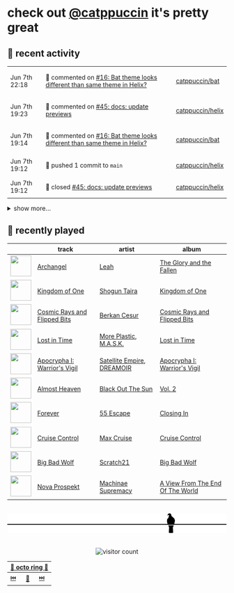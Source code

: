 # check out [@catppuccin](https://github.com/catppuccin) it's pretty great

## 📅 recent activity

<!-- SCRIPT:REPLACE:GITHUB -->
<table>
<tbody>
<tr>
<td><span title='2024-06-07T22:18:46+00:00'>Jun 7th 22:18</span></td>
<td>

💬 commented on [#16: Bat theme looks different than same theme in Helix?](https://github.com/catppuccin/bat/issues/16)

</td>
<td>

[catppuccin/bat](https://github.com/catppuccin/bat)

</td>
</tr>
<tr>
<td><span title='2024-06-07T19:23:07+00:00'>Jun 7th 19:23</span></td>
<td>

💬 commented on [#45: docs: update previews](https://github.com/catppuccin/helix/pull/45)

</td>
<td>

[catppuccin/helix](https://github.com/catppuccin/helix)

</td>
</tr>
<tr>
<td><span title='2024-06-07T19:14:32+00:00'>Jun 7th 19:14</span></td>
<td>

💬 commented on [#16: Bat theme looks different than same theme in Helix?](https://github.com/catppuccin/bat/issues/16)

</td>
<td>

[catppuccin/bat](https://github.com/catppuccin/bat)

</td>
</tr>
<tr>
<td><span title='2024-06-07T19:12:15+00:00'>Jun 7th 19:12</span></td>
<td>

🚢 pushed 1 commit to `main`

</td>
<td>

[catppuccin/helix](https://github.com/catppuccin/helix)

</td>
</tr>
<tr>
<td><span title='2024-06-07T19:12:14+00:00'>Jun 7th 19:12</span></td>
<td>

🎉 closed [#45: docs: update previews](https://github.com/catppuccin/helix/pull/45)

</td>
<td>

[catppuccin/helix](https://github.com/catppuccin/helix)

</td>
</tr>
</tbody>
</table>

<details>
<summary>show more...</summary>
<table>
<tbody>
<tr>
<td><span title='2024-06-07T19:12:11+00:00'>Jun 7th 19:12</span></td>
<td>

💬 commented on [#45: docs: update previews](https://github.com/catppuccin/helix/pull/45)

</td>
<td>

[catppuccin/helix](https://github.com/catppuccin/helix)

</td>
</tr>
<tr>
<td><span title='2024-06-07T19:10:24+00:00'>Jun 7th 19:10</span></td>
<td>

🚢 pushed 1 commit to `main`

</td>
<td>

[catppuccin/helix](https://github.com/catppuccin/helix)

</td>
</tr>
<tr>
<td><span title='2024-06-07T19:10:24+00:00'>Jun 7th 19:10</span></td>
<td>

🎉 closed [#46: feat: use blue html/xml tags](https://github.com/catppuccin/helix/pull/46)

</td>
<td>

[catppuccin/helix](https://github.com/catppuccin/helix)

</td>
</tr>
<tr>
<td><span title='2024-06-07T19:10:14+00:00'>Jun 7th 19:10</span></td>
<td>

🚀 opened [#46: feat: use blue html/xml tags](https://github.com/catppuccin/helix/pull/46)

</td>
<td>

[catppuccin/helix](https://github.com/catppuccin/helix)

</td>
</tr>
<tr>
<td><span title='2024-06-07T18:59:27+00:00'>Jun 7th 18:59</span></td>
<td>

🚢 pushed 1 commit to `main`

</td>
<td>

[catppuccin/helix](https://github.com/catppuccin/helix)

</td>
</tr>
<tr>
<td><span title='2024-06-07T18:59:27+00:00'>Jun 7th 18:59</span></td>
<td>

🎉 closed [#44: docs: update readme with whiskers instructions](https://github.com/catppuccin/helix/pull/44)

</td>
<td>

[catppuccin/helix](https://github.com/catppuccin/helix)

</td>
</tr>
<tr>
<td><span title='2024-06-07T18:57:57+00:00'>Jun 7th 18:57</span></td>
<td>

🚀 opened [#44: docs: update readme with whiskers instructions](https://github.com/catppuccin/helix/pull/44)

</td>
<td>

[catppuccin/helix](https://github.com/catppuccin/helix)

</td>
</tr>
<tr>
<td><span title='2024-06-07T18:54:27+00:00'>Jun 7th 18:54</span></td>
<td>

💬 commented on [#43: refactor: use whiskers](https://github.com/catppuccin/helix/pull/43)

</td>
<td>

[catppuccin/helix](https://github.com/catppuccin/helix)

</td>
</tr>
<tr>
<td><span title='2024-06-07T18:54:24+00:00'>Jun 7th 18:54</span></td>
<td>

🚢 pushed 1 commit to `main`

</td>
<td>

[catppuccin/helix](https://github.com/catppuccin/helix)

</td>
</tr>
<tr>
<td><span title='2024-06-07T18:54:23+00:00'>Jun 7th 18:54</span></td>
<td>

🎉 closed [#43: refactor: use whiskers](https://github.com/catppuccin/helix/pull/43)

</td>
<td>

[catppuccin/helix](https://github.com/catppuccin/helix)

</td>
</tr>
<tr>
<td><span title='2024-06-07T13:45:05+00:00'>Jun 7th 13:45</span></td>
<td>

💬 commented on [#11: Theme broken](https://github.com/catppuccin/fleet/issues/11)

</td>
<td>

[catppuccin/fleet](https://github.com/catppuccin/fleet)

</td>
</tr>
<tr>
<td><span title='2024-06-07T09:29:31+00:00'>Jun 7th 09:29</span></td>
<td>

💬 commented on [#2: Welcome/examples page completely black ](https://github.com/catppuccin/qtcreator/issues/2)

</td>
<td>

[catppuccin/qtcreator](https://github.com/catppuccin/qtcreator)

</td>
</tr>
<tr>
<td><span title='2024-06-07T09:24:35+00:00'>Jun 7th 09:24</span></td>
<td>

🚢 pushed 1 commit to `main`

</td>
<td>

[catppuccin/whiskers](https://github.com/catppuccin/whiskers)

</td>
</tr>
<tr>
<td><span title='2024-06-07T09:24:35+00:00'>Jun 7th 09:24</span></td>
<td>

🎉 closed [#11: fix(deps): update rust crate clap to v4.5.6](https://github.com/catppuccin/whiskers/pull/11)

</td>
<td>

[catppuccin/whiskers](https://github.com/catppuccin/whiskers)

</td>
</tr>
</tbody>
</table>
</details>
<!-- SCRIPT:REPLACE:GITHUB -->

## 🎵 recently played

<!-- SCRIPT:REPLACE:SPOTIFY -->
| | track | artist | album |
| - | - | - | - |
| <img src="https://i.scdn.co/image/ab67616d00004851a68a2e30989384d65d2b0ca5" width="48" height="48"> | [Archangel](https://open.spotify.com/track/6hdlL6Jx3AHjdW6a6htloj) | [Leah](https://open.spotify.com/artist/5JrVokmullzV1zq8M8iP69) | [The Glory and the Fallen](https://open.spotify.com/track/6hdlL6Jx3AHjdW6a6htloj) |
| <img src="https://i.scdn.co/image/ab67616d000048514d33c3499d6fc9d7502d1841" width="48" height="48"> | [Kingdom of One](https://open.spotify.com/track/1m1DdfhunK9WGqQsz1w6Ci) | [Shogun Taira](https://open.spotify.com/artist/0T500eqUxzgFZ4r8c6yL1b) | [Kingdom of One](https://open.spotify.com/track/1m1DdfhunK9WGqQsz1w6Ci) |
| <img src="https://i.scdn.co/image/ab67616d000048514d6bdf4406b403e7eebe0f3e" width="48" height="48"> | [Cosmic Rays and Flipped Bits](https://open.spotify.com/track/1lzggsJgRLSaORYYXpJpyM) | [Berkan Cesur](https://open.spotify.com/artist/5dUOfxMZOkCnJVwhbZm5ta) | [Cosmic Rays and Flipped Bits](https://open.spotify.com/track/1lzggsJgRLSaORYYXpJpyM) |
| <img src="https://i.scdn.co/image/ab67616d000048515477b1fad9b08e188eb4fb54" width="48" height="48"> | [Lost in Time](https://open.spotify.com/track/4g2N7Ji8zMOFRnGVoqH9sj) | [More Plastic](https://open.spotify.com/artist/2pTv3pLM9Cw3tblbBHOAzN), [M.A.S.K.](https://open.spotify.com/artist/4BbXWPIfy8mGhcdzvNQV3f) | [Lost in Time](https://open.spotify.com/track/4g2N7Ji8zMOFRnGVoqH9sj) |
| <img src="https://i.scdn.co/image/ab67616d00004851ea8412687e66aac33c4f9a7a" width="48" height="48"> | [Apocrypha I: Warrior's Vigil](https://open.spotify.com/track/7l5tu6XnJuPFFYK7SKtXjI) | [Satellite Empire](https://open.spotify.com/artist/1DGpuIJ6KAI5bcaFGbJZJs), [DREAMOIR](https://open.spotify.com/artist/0ey5wIjpwfYNKVr10IL4op) | [Apocrypha I: Warrior's Vigil](https://open.spotify.com/track/7l5tu6XnJuPFFYK7SKtXjI) |
| <img src="https://i.scdn.co/image/ab67616d00004851bf4526de8c42ea92ab6c980b" width="48" height="48"> | [Almost Heaven](https://open.spotify.com/track/5vZuUkn6S38LMPszQDTvcU) | [Black Out The Sun](https://open.spotify.com/artist/0OxEYB4F31W95nJxNOkPpt) | [Vol. 2](https://open.spotify.com/track/5vZuUkn6S38LMPszQDTvcU) |
| <img src="https://i.scdn.co/image/ab67616d00004851aba3ca0cbea4de02ffa73c5b" width="48" height="48"> | [Forever](https://open.spotify.com/track/3Gaxjgv63zqkBj5LeoTLBG) | [55 Escape](https://open.spotify.com/artist/1wRtqtLpJErmk9fZmZrrE5) | [Closing In](https://open.spotify.com/track/3Gaxjgv63zqkBj5LeoTLBG) |
| <img src="https://i.scdn.co/image/ab67616d000048512861ec0b662ccbe959703961" width="48" height="48"> | [Cruise Control](https://open.spotify.com/track/2y14hu7xtsMN4DREAw9w4e) | [Max Cruise](https://open.spotify.com/artist/5qy7shkCBvtMY1NLS9BREl) | [Cruise Control](https://open.spotify.com/track/2y14hu7xtsMN4DREAw9w4e) |
| <img src="https://i.scdn.co/image/ab67616d000048514f8ceea51870d684ab6f41bf" width="48" height="48"> | [Big Bad Wolf](https://open.spotify.com/track/4KMaU6ZpAs168WMBp4xb1R) | [Scratch21](https://open.spotify.com/artist/3WCGPWxaTtnBgGQj4w7LEW) | [Big Bad Wolf](https://open.spotify.com/track/4KMaU6ZpAs168WMBp4xb1R) |
| <img src="https://i.scdn.co/image/ab67616d000048516549db795138dc2b76258712" width="48" height="48"> | [Nova Prospekt](https://open.spotify.com/track/7ibtlIOpL831U5RSCC9s3r) | [Machinae Supremacy](https://open.spotify.com/artist/6cmp7ut7okJAgJOSaMAVf3) | [A View From The End Of The World](https://open.spotify.com/track/7ibtlIOpL831U5RSCC9s3r) |

<!-- SCRIPT:REPLACE:SPOTIFY -->

<br>

<div align="center">

<picture>
    <source media="(prefers-color-scheme: light)" srcset="assets/pigeon-light.svg">
    <source media="(prefers-color-scheme: dark)" srcset="assets/pigeon-dark.svg">
    <img alt="pigeon sitting on a wire" src="assets/pigeon-light.svg">
</picture>

<br>
<br>

![visitor count](https://profile-counter.glitch.me/backwardspy/count.svg)

<table>
    <thead>
        <th colspan="3"><a href="https://octo-ring.com">🐙 octo ring 🐙</a></th>
    </thead>
    <tbody>
        <td><a href="https://octo-ring.com/p/backwardspy/prev">⏮️</a></td>
        <td><a href="https://octo-ring.com/p/backwardspy/random">🔀</a></td>
        <td><a href="https://octo-ring.com/p/backwardspy/next">⏭️</a></td>
    </tbody>
</table>

</div>
